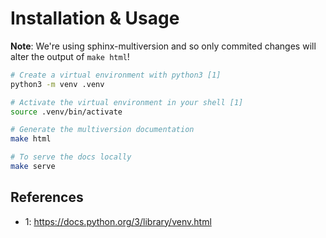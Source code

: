 # Installation & Usage

**Note**: We're using sphinx-multiversion and so only commited changes will
alter the output of `make html`!

```bash
# Create a virtual environment with python3 [1]
python3 -m venv .venv

# Activate the virtual environment in your shell [1]
source .venv/bin/activate

# Generate the multiversion documentation
make html

# To serve the docs locally
make serve
```

## References

- 1: https://docs.python.org/3/library/venv.html
